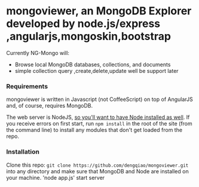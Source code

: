 mongoviewer, an MongoDB Explorer developed by node.js/express ,angularjs,mongoskin,bootstrap
=====

Currently NG-Mongo will:

 - Browse local MongoDB databases, collections, and documents
 - simple collection  query ,create,delete,update well be support later

### Requirements
mongoviewer is written in Javascript (not CoffeeScript) on top of AngularJS and, of course, requires MongoDB.

The web server is NodeJS, [so you'll want to have Node installed as well](http://nodejs.org). If you receive errors on first start, run `npm install` in the root of the site (from the command line) to install any modules that don't get loaded from the repo.

### Installation
Clone this repo: `git clone https://github.com/dengqiao/mongoviewer.git` into any directory and make sure that MongoDB and Node are installed on your machine. 'node app.js'  start server